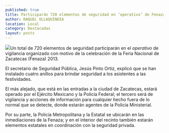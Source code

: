```yaml
---
published: true
title: Participarán 720 elementos de seguridad en ‘operativo’ de Fenaza 2013
author: RAQUEL OLLAQUINDIA
location: Local
category: Destacadas
layout: posts
---
```


![](http://i.imgur.com/1FO2m49m.jpg)Un total de 720 elementos de seguridad participarán en el _operativo_ de vigilancia organizado con motivo de la celebración de la Feria Nacional de Zacatecas (Fenaza) 2013.

El secretario de Seguridad Pública, Jesús Pinto Ortiz, explicó que se han instalado cuatro anillos para brindar seguridad a los asistentes a las festividades.

El más alejado, que está en las entradas a la ciudad de Zacatecas, estará operado por el Ejército Mexicano y la Policía Federal; el tercero será de vigilancia y acciones de información para cualquier hecho fuera de lo normal que se detecte, donde estarán agentes de la Policía Ministerial.

Por su parte, la Policía Metropolitana y la Estatal se ubicarán en las inmediaciones de la Fenaza; y en el interior del recinto también estarán elementos estatales en coordinación con la seguridad privada.
